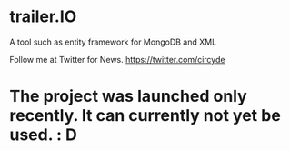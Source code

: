 # trailer.IO
A tool such as entity framework for MongoDB and XML

Follow me at Twitter for News.
https://twitter.com/circyde

# The project was launched only recently. It can currently not yet be used. : D

